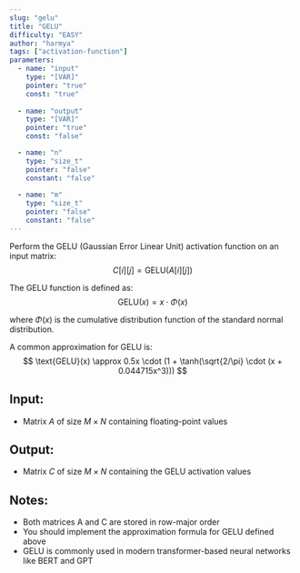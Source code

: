 ```yaml
---
slug: "gelu"
title: "GELU"
difficulty: "EASY"
author: "harmya"
tags: ["activation-function"]
parameters:
  - name: "input"
    type: "[VAR]"
    pointer: "true"
    const: "true"
  
  - name: "output"
    type: "[VAR]"
    pointer: "true"
    const: "false"

  - name: "n" 
    type: "size_t"
    pointer: "false"
    constant: "false"
    
  - name: "m"
    type: "size_t"
    pointer: "false"
    constant: "false"
---
```


Perform the GELU (Gaussian Error Linear Unit) activation function on an input matrix:
$$
C[i][j] = \text{GELU}(A[i][j])
$$

The GELU function is defined as:
$$
\text{GELU}(x) = x \cdot \Phi(x)
$$

where $\Phi(x)$ is the cumulative distribution function of the standard normal distribution. 

A common approximation for GELU is:
$$
\text{GELU}(x) \approx 0.5x \cdot (1 + \tanh(\sqrt{2/\pi} \cdot (x + 0.044715x^3)))
$$

## Input:
- Matrix $A$ of size $M \times N$ containing floating-point values

## Output:
- Matrix $C$ of size $M \times N$ containing the GELU activation values

## Notes:
- Both matrices $\text{A}$ and $\text{C}$ are stored in row-major order
- You should implement the approximation formula for GELU defined above
- GELU is commonly used in modern transformer-based neural networks like BERT and GPT